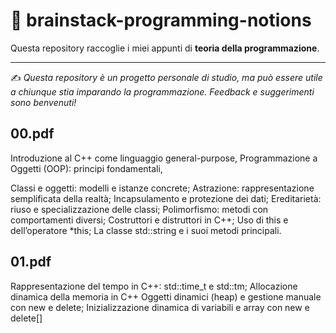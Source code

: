 # 🧠 brainstack-programming-notions

Questa repository raccoglie i miei appunti di **teoria della programmazione**.  

---

✍️ *Questa repository è un progetto personale di studio, ma può essere utile a chiunque stia imparando la programmazione. Feedback e suggerimenti sono benvenuti!*  

## 00.pdf
Introduzione al C++ come linguaggio general-purpose, Programmazione a Oggetti (OOP): principi fondamentali, 

Classi e oggetti: modelli e istanze concrete; Astrazione: rappresentazione semplificata della realtà; Incapsulamento e protezione dei dati; 
Ereditarietà: riuso e specializzazione delle classi; Polimorfismo: metodi con comportamenti diversi; Costruttori e distruttori in C++; Uso di this e dell’operatore *this; La classe std::string e i suoi metodi principali.

## 01.pdf 
Rappresentazione del tempo in C++: std::time_t e std::tm; Allocazione dinamica della memoria in C++ Oggetti dinamici (heap) e gestione manuale con new e delete; Inizializzazione dinamica di variabili e array con new e delete[]
